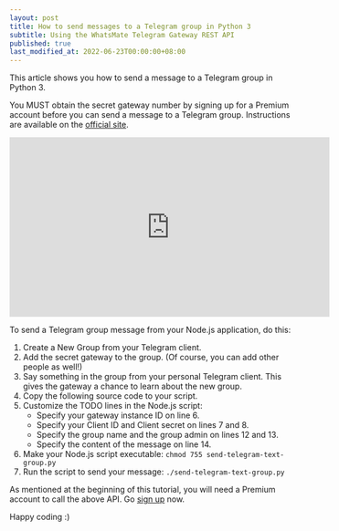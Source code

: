 ```yaml
---
layout: post
title: How to send messages to a Telegram group in Python 3
subtitle: Using the WhatsMate Telegram Gateway REST API
published: true
last_modified_at: 2022-06-23T00:00:00+08:00
---
```


This article shows you how to send a message to a Telegram group in Python 3.

You MUST obtain the secret gateway number by signing up for a Premium account before you can send a message to a Telegram group. Instructions are available on the [official site](https://www.whatsmate.net/telegram-gateway-subscribe.html).


<iframe width="560" height="315" src="https://www.youtube.com/embed/U8DuyymFRzs?rel=0&cc_load_policy=1" frameborder="0" allowfullscreen></iframe>


To send a Telegram group message from your Node.js application, do this:

1. Create a New Group from your Telegram client.
2. Add the secret gateway to the group. (Of course, you can add other people as well!)
3. Say something in the group from your personal Telegram client. This gives the gateway a chance to learn about the new group.
4. Copy the following source code to your script.  <script src="https://gist.github.com/whatsmate/e46807a91c9c0858e7f173327c581335.js"></script>
5. Customize the TODO lines in the Node.js script:
   * Specify your gateway instance ID on line 6.
   * Specify your Client ID and Client secret on lines 7 and 8.
   * Specify the group name and the group admin on lines 12 and 13.
   * Specify the content of the message on line 14.
6. Make your Node.js script executable: `chmod 755 send-telegram-text-group.py`
7. Run the script to send your message: `./send-telegram-text-group.py`


As mentioned at the beginning of this tutorial, you will need a Premium account to call the above API. Go [sign up](https://www.whatsmate.net/telegram-gateway-subscribe.html) now.


Happy coding :) 


<br>
<script async src="//pagead2.googlesyndication.com/pagead/js/adsbygoogle.js"></script>
<ins class="adsbygoogle"
     style="display:inline-block;width:728px;height:90px"
     data-ad-client="ca-pub-7383487179928477"
     data-ad-slot="6959057004"></ins>
<script>
(adsbygoogle = window.adsbygoogle || []).push({});
</script>
<br>

